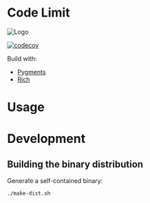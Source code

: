 # Code Limit

![Logo](docs/codelimit-logo-360x360.png)

[![codecov](https://codecov.io/gh/getcodelimit/codelimit/branch/main/graph/badge.svg?token=ZQBEAJVC2Y)](https://codecov.io/gh/getcodelimit/codelimit)

Build with:
- [Pygments](https://pygments.org)
- [Rich](https://github.com/Textualize/rich)

# Usage

# Development

## Building the binary distribution

Generate a self-contained binary:

```shell
./make-dist.sh
```
